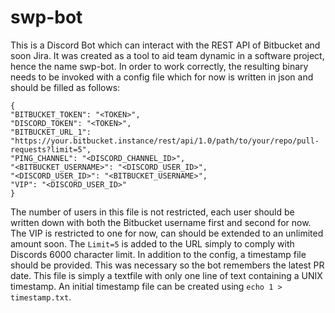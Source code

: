 # swp-bot

This is a Discord Bot which can interact with the REST API of Bitbucket and soon Jira.
It was created as a tool to aid team dynamic in a software project, hence the name swp-bot.
In order to work correctly, the resulting binary needs to be invoked with a config file
which for now is written in json and should be filled as follows:

```
{
"BITBUCKET_TOKEN": "<TOKEN>",
"DISCORD_TOKEN": "<TOKEN>",
"BITBUCKET_URL_1": "https://your.bitbucket.instance/rest/api/1.0/path/to/your/repo/pull-requests?limit=5",
"PING_CHANNEL": "<DISCORD_CHANNEL_ID>",
"<BITBUCKET_USERNAME>": "<DISCORD_USER_ID>",
"<DISCORD_USER_ID>": "<BITBUCKET_USERNAME>",
"VIP": "<DISCORD_USER_ID>"
}
```

The number of users in this file is not restricted, each user should be written down
with both the Bitbucket username first and second for now. The VIP is restricted to one
for now, can should be extended to an unlimited amount soon. The `Limit=5` is added
to the URL simply to comply with Discords 6000 character limit. In addition to the config,
a timestamp file should be provided. This was necessary so the bot remembers the latest
PR date. This file is simply a textfile with only one line of text containing a UNIX
timestamp. An initial timestamp file can be created using `echo 1 > timestamp.txt`.
